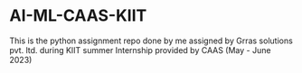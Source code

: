 # AI-ML-CAAS-KIIT
This is the python assignment repo done by me assigned by Grras solutions pvt. ltd. during KIIT summer Internship provided by CAAS (May - June 2023)
